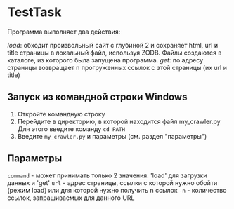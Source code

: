 # TestTask

Программа выполняет два действия:

*load*: обходит произвольный сайт с глубиной 2 и сохраняет html, url и title страницы в локальный файл, используя ZODB. Файлы создаются в каталоге, из которого была запущена программа.
*get*: по адресу страницы возвращает n прогруженных ссылок с этой страницы (их url и title)

## Запуск из командной строки Windows
1. Откройте командную строку
2. Перейдите в директорию, в которой находится файл my_crawler.py
    Для этого введите команду `cd PATH`
3. Введите `my_crawler.py` и параметры (см. раздел "параметры")

## Параметры

`command` - может принимать только 2 значения: 'load' для загрузки данных и 'get'
`url` - адрес страницы, ссылки с которой нужно обойти (режим load) или для которой нужно получить n ссылок
`-n` - количество ссылок, запрашиваемых для данного URL